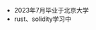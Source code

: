 - 2023年7月毕业于北京大学
- rust、solidity学习中


<!---
zhangzh-pku/zhangzh-pku is a ✨ special ✨ repository because its `README.md` (this file) appears on your GitHub profile.
You can click the Preview link to take a look at your changes.
--->
